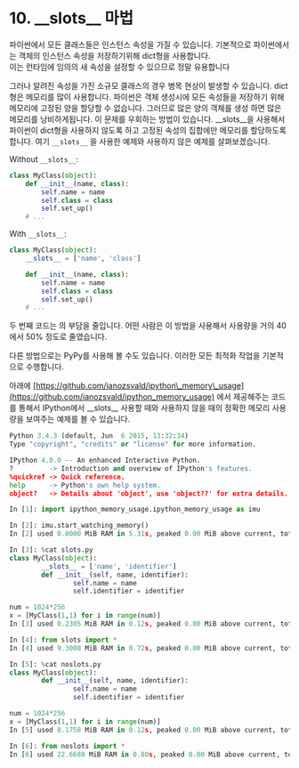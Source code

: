 # 10. \_\_**slots\_\_ 마법**

파이썬에서 모든 클래스들은 인스턴스 속성을 가질 수 있습니다. 기본적으로 파이썬에서는 객체의 인스턴스 속성을 저장하기위해 dict형을 사용합니다.  
이는 런타임에 임의의 새 속성을 설정할 수 있으므로 정말 유용합니다

그러나 알려진 속성을 가진 소규모 클래스의 경우 병목 현상이 발생할 수 있습니다. dict형은 메모리를 많이 사용합니다. 파이썬은 객체 생성시에 모든 속성들을 저장하기 위해 메모리에 고정된 양을 할당할 수 없습니다. 그러므로 많은 양의 객체를 생성 하면 많은 메모리를 낭비하게됩니다. 이 문제를 우회하는 방법이 있습니다. \_\_slots\_\_을 사용해서 파이썬이 dict형을 사용하지 않도록 하고 고정된 속성의 집합에만 메모리를 할당하도록 합니다. 여기 `__slots__` 을 사용한 예제와 사용하지 않은 예제를 살펴보겠습니다.

Without `__slots__`:

```python
class MyClass(object):
    def __init__(name, class):
        self.name = name
        self.class = class
        self.set_up()
    # ...
```

With `__slots__`:

```python
class MyClass(object):
    __slots__ = ['name', 'class']

    def __init__(name, class):
        self.name = name
        self.class = class
        self.set_up()
    # ...
```

두 번째 코드는 의 부담을 줄입니다. 어떤 사람은 이 방법을 사용해서  사용량을 거의 40에서 50% 정도로 줄였습니다.

다른 방법으로는 PyPy를 사용해 볼 수도 있습니다. 이러한 모든 최적화 작업을 기본적으로 수행합니다.

아래에 [https://github.com/ianozsvald/ipython\_memory\_usage](https://github.com/ianozsvald/ipython_memory_usage) 에서 제공해주는 코드를 통해서 IPython에서 \_\_slots\_\_ 사용할 때와 사용하지 않을 때의 정확한 메모리 사용량을 보여주는 예제를 볼 수 있습니다.

```python
Python 3.4.3 (default, Jun  6 2015, 13:32:34)
Type "copyright", "credits" or "license" for more information.

IPython 4.0.0 -- An enhanced Interactive Python.
?         -> Introduction and overview of IPython's features.
%quickref -> Quick reference.
help      -> Python's own help system.
object?   -> Details about 'object', use 'object??' for extra details.

In [1]: import ipython_memory_usage.ipython_memory_usage as imu

In [2]: imu.start_watching_memory()
In [2] used 0.0000 MiB RAM in 5.31s, peaked 0.00 MiB above current, total RAM usage 15.57 MiB

In [3]: %cat slots.py
class MyClass(object):
        __slots__ = ['name', 'identifier']
        def __init__(self, name, identifier):
                self.name = name
                self.identifier = identifier

num = 1024*256
x = [MyClass(1,1) for i in range(num)]
In [3] used 0.2305 MiB RAM in 0.12s, peaked 0.00 MiB above current, total RAM usage 15.80 MiB

In [4]: from slots import *
In [4] used 9.3008 MiB RAM in 0.72s, peaked 0.00 MiB above current, total RAM usage 25.10 MiB

In [5]: %cat noslots.py
class MyClass(object):
        def __init__(self, name, identifier):
                self.name = name
                self.identifier = identifier

num = 1024*256
x = [MyClass(1,1) for i in range(num)]
In [5] used 0.1758 MiB RAM in 0.12s, peaked 0.00 MiB above current, total RAM usage 25.28 MiB

In [6]: from noslots import *
In [6] used 22.6680 MiB RAM in 0.80s, peaked 0.00 MiB above current, total RAM usage 47.95 MiB
```



